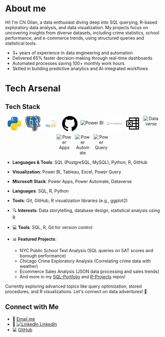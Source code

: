 # About me

Hi! I'm Chi Dilan, a data enthusiast diving deep into SQL querying, R-based exploratory data analysis, and data visualization. My projects focus on uncovering insights from diverse datasets, including crime statistics, school performance, and e-commerce trends, using structured queries and statistical tools.
* 3+ years of experience in data engineering and automation
* Delivered 65% faster decision-making through real-time dashboards
* Automated processes saving 100+ monthly work hours
* Skilled in building predictive analytics and AI-integrated workflows

# Tech Arsenal
## Tech Stack

<div style="text-align: center; display: flex; justify-content: center; gap: 10px; flex-wrap: wrap;">
  <!-- Python -->
  <img src="https://raw.githubusercontent.com/chidilan/chidilan/main/python-svgrepo-com.svg" alt="Python" width="50" id="py-icon">
  
  <!-- PostgreSQL (adapt elephant SVG paths for animation) -->
  <img src="https://raw.githubusercontent.com/chidilan/chidilan/main/postgresql-logo-svgrepo-com.svg" alt="PostgreSQL" width="50" id="pg-icon">
  
  <!-- MySQL -->
  <img src="https://raw.githubusercontent.com/chidilan/chidilan/main/mysql-logo-svgrepo-com.svg" alt="MySQL" width="50" id="mysql-icon">
  
  <!-- GitHub -->
  <img src="https://raw.githubusercontent.com/chidilan/chidilan/main/github.svg" alt="GitHub" width="50" id="gh-icon">
  
  <!-- Power BI (use a BI SVG or adapt) -->
  <img src="https://uxwing.com/wp-content/themes/uxwing/download/brands-and-social-media/power-bi-icon.svg" alt="Power BI" width="50" id="pbi-icon">  <!-- Or upload custom -->
  
  <!-- Tableau -->
  <img src="https://raw.githubusercontent.com/chidilan/chidilan/main/tableau-svgrepo-com.svg" alt="Tableau" width="50" id="tableau-icon">
  
  <!-- Excel -->
  <img src="https://raw.githubusercontent.com/chidilan/chidilan/main/microsoft-excel-svgrepo-com.svg" alt="Excel" width="50" id="excel-icon">
  
  <!-- Dataverse (provided) -->
  <img src="https://raw.githubusercontent.com/microsoft/PowerBI-Icons/main/SVG/Dataverse.svg" alt="Dataverse" width="50" id="dataverse-icon">
  
  <!-- Power Apps (provided) -->
  <img src="https://raw.githubusercontent.com/microsoft/PowerBI-Icons/main/SVG/Power-Apps.svg" alt="Power Apps" width="50" id="powerapps-icon">
  
  <!-- Power Automate (provided) -->
  <img src="https://raw.githubusercontent.com/microsoft/PowerBI-Icons/main/SVG/Power-Automate.svg" alt="Power Automate" width="50" id="powerautomate-icon">
  
  <!-- Power Query (provided) -->
  <img src="https://raw.githubusercontent.com/microsoft/PowerBI-Icons/main/SVG/Power-Query-Colored.svg" alt="Power Query" width="50" id="powerquery-icon">
</div>

<style>
@keyframes drawFirst {  /* Primary color animation */
  0% { stroke-dasharray: 0 1000; }
  50% { stroke-dasharray: 1000 1000; }
  50% { fill: transparent; }
  75%, 100% { fill: #primary-color; }  /* e.g., #3670A0 for Python blue */
}
@keyframes drawSecond {  /* Secondary color if multi-part */
  0% { stroke-dasharray: 0 1000; }
  50% { stroke-dasharray: 1000 1000; }
  50% { fill: transparent; }
  75%, 100% { fill: #secondary-color; }  /* e.g., #FED140 for Python yellow */
}
#py-icon path:first-child { stroke: #3670A0; stroke-width: 2; animation: drawFirst 3s linear infinite; }  /* Customize per ID */
#py-icon path:last-child { stroke: #FED140; stroke-width: 2; animation: drawSecond 3s linear infinite; }
/* Repeat for others, e.g., #pg-icon { fill: #336791; animation: drawFirst 3s linear infinite; } for PostgreSQL blue */
/* For single-color icons like MySQL (red/orange), use one keyframe and path selector */
</style>

- **Languages & Tools**: SQL (PostgreSQL, MySQL), Python, R, GitHub
- **Visualization**: Power BI, Tableau, Excel, Power Query
- **Microsoft Stack**: Power Apps, Power Automate, Dataverse

- **Languages**: SQL, R, Python
- **Tools**: Git, GitHub, R visualization libraries (e.g., ggplot2)

- 🔍 **Interests**: Data storytelling, database design, statistical analysis using R
- 💻 **Tools**: SQL, R, Git for version control
- 📊 **Featured Projects**: 
  - NYC Public School Test Analysis (SQL queries on SAT scores and borough performance)
  - Chicago Crime Exploratory Analysis (Correlating crime data with weather)
  - Ecommerce Sales Analysis (JSON data processing and sales trends)
  - And more in my [SQL-Portfolio](https://github.com/chidilan/SQL-Portfolio) and [R-Projects](https://github.com/chidilan/R_Projects) repos!

Currently exploring advanced topics like query optimization, stored procedures, and R visualizations. Let's connect on data adventures! 🚀

## Connect with Me
- 📧 [Email me](mailto:chidilan09@gmail.com)
- 💼 [<img src="https://img.shields.io/badge/LinkedIn-0077B5?style=for-the-badge&logo=linkedin&logoColor=white" alt="LinkedIn"> LinkedIn](https://www.linkedin.com/in/chidilan/) <!-- Replace with your actual URL -->
- 💻 [GitHub](https://github.com/chidilan)
